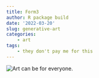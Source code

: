 ```yaml
---
title: Form3
author: R package build
date: '2022-03-20'
slug: generative-art
categories: 
    - art
tags:
    - they don't pay me for this
---
```


![Art can be for everyone.](../images/work-one-fixed1_print-crop.png)
